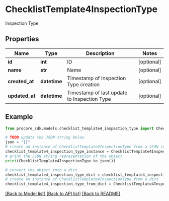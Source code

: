 # ChecklistTemplate4InspectionType

Inspection Type

## Properties

Name | Type | Description | Notes
------------ | ------------- | ------------- | -------------
**id** | **int** | ID | [optional] 
**name** | **str** | Name | [optional] 
**created_at** | **datetime** | Timestamp of Inspection Type creation | [optional] 
**updated_at** | **datetime** | Timestamp of last update to Inspection Type | [optional] 

## Example

```python
from procore_sdk.models.checklist_template4_inspection_type import ChecklistTemplate4InspectionType

# TODO update the JSON string below
json = "{}"
# create an instance of ChecklistTemplate4InspectionType from a JSON string
checklist_template4_inspection_type_instance = ChecklistTemplate4InspectionType.from_json(json)
# print the JSON string representation of the object
print(ChecklistTemplate4InspectionType.to_json())

# convert the object into a dict
checklist_template4_inspection_type_dict = checklist_template4_inspection_type_instance.to_dict()
# create an instance of ChecklistTemplate4InspectionType from a dict
checklist_template4_inspection_type_from_dict = ChecklistTemplate4InspectionType.from_dict(checklist_template4_inspection_type_dict)
```
[[Back to Model list]](../README.md#documentation-for-models) [[Back to API list]](../README.md#documentation-for-api-endpoints) [[Back to README]](../README.md)


